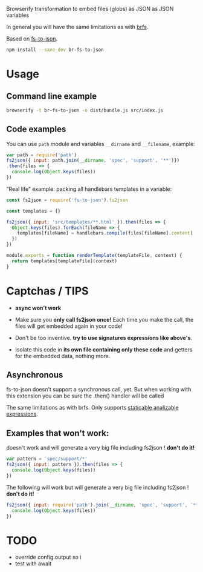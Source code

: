 Browserify transformation to embed files (globs) as JSON as JSON variables

In general you will have the same limitations as with [brfs](https://github.com/browserify/brfs).

Based on [fs-to-json](https://github.com/cancerberoSgx/fs-to-json).

```sh
npm install --save-dev br-fs-to-json
```

# Usage

## Command line example

```sh
browserify -t br-fs-to-json -o dist/bundle.js src/index.js
```

## Code examples

You can use `path` module and variables `__dirname` and `__filename`, example: 

```javascript
var path = require('path')   
fs2json({ input: path.join(__dirname, 'spec', 'support', '**')})
.then(files => {
  console.log(Object.keys(files))
})
```

"Real life" example: packing all handlebars templates in a variable:

```javascript
const fs2json = require('fs-to-json').fs2json

const templates = {}

fs2json({ input: 'src/templates/**.html' }).then(files => {
  Object.keys(files).forEach(fileName => {
    templates[fileName] = handlebars.compile(files[fileName].content)
  })
})

module.exports = function renderTemplate(templateFile, context) {
  return templates[templateFile](context)
}
```

# Captchas / TIPS

 * **async won't work**

 * Make sure you **only call fs2json once!** Each time you make the call, the files will get embedded again in your code!

 * Don't be too inventive. **try to use signatures expressions like above's**. 

 * Isolate this code in **its own file containing only these code** and getters for the embedded data, nothing more.

## Asynchronous

fs-to-json doesn't support a synchronous call, yet. But when working with this extension you can be sure the .then() handler will be called 

The same limitations as with brfs. Only supports [staticable analizable expressions](http://npmjs.org/package/static-eval). 

## Examples that won't work: 

doesn't work and will generate a very big file including fs2json ! **don't do it!**

```javascript
var pattern = 'spec/support/*' 
fs2json({ input: pattern }).then(files => {
  console.log(Object.keys(files))
})
```

The following will work but will generate a very big file including fs2json ! **don't do it!**

```javascript
fs2json({ input: require('path').join(__dirname, 'spec', 'support', '**') }).then(files => {
  console.log(Object.keys(files))
})
```

# TODO

 * override config.output so i
 * test with await